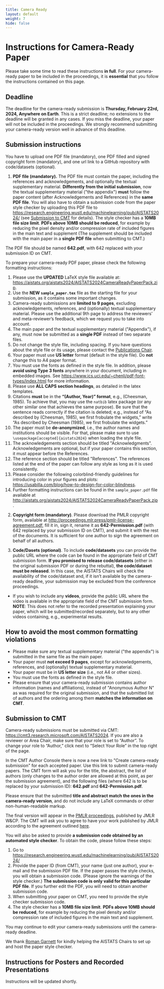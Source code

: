 ```yaml
--- 
title: Camera Ready 
layout: default 
weight: 7 
hide: false
---
```



# Instructions for Camera-Ready Paper


Please take some time to read these instructions **in full**. For your camera-ready paper to be included in the proceedings, it is **essential** that you follow the instructions contained on this page.


## Deadline


The deadline for the camera-ready submission is **Thursday, February 22rd,
2024, Anywhere on Earth**. This is a strict deadline; no extensions to the deadline will be granted in any cases. If you miss the deadline, your paper will not be included in the proceedings. We strongly recommend submitting your camera-ready version well in advance of this deadline.


## Submission instructions


You have to upload one PDF file (mandatory), one PDF filled and signed
copyright form (mandatory), and one url link to a GitHub repository with code/datasets (optional).


1) **PDF file (mandatory).** The PDF file must contain the paper, including the
references and acknowledgements, and optionally the textual supplementary
material. **Differently from the initial submission**, now the textual
supplementary material ("the appendix") **must** follow the paper content (after
Acknowledgements and References) in the **same PDF file**. You will also have to
obtain a submission code from the paper style checker by uploading this PDF
file to 
<https://research.engineering.wustl.edu/machinelearning/pub/AISTATS2024/> 
(see [Submission to CMT](#submission-to-cmt) for details). The style
checker has a **10MB file size limit**. **PDFs above 10MB should be reduced**, for example by reducing the pixel density and/or compression rate of included figures in the main text and supplement (The supplement should be included with the main paper in a **single PDF file** when submitting to CMT.)


The PDF file should be named **642.pdf**, with 642 replaced with your submission ID
on CMT.


To prepare your camera-ready PDF paper, please check the following formatting
instructions:


1. Please use the **UPDATED** LaTeX style file available at:
   <https://aistats.org/aistats2024/AISTATS2024CameraReadyPaperPack.zip>.
2. Use the **NEW `sample_paper.tex`** file as the starting file for your submission,
   as it contains some important changes.
3. Camera-ready submissions are **limited to 9 pages**, excluding acknowledgements,
   references, and (optionally) textual supplementary material. Please use the
   additional 9th page to address the reviewers’ and meta-reviewer’s feedback,
   which we request you to take into account.
4. The main paper and the textual supplementary material ("Appendix"), if any,
   must now be submitted as a **single PDF** instead of two separate files.
5. Do not change the style file, including spacing. If you have questions about
   the style file or its usage, please contact the 
   [Publications Chair](aistats2024@gmail.com).
6. Your paper must use **US letter** format (default in the style file). Do 
   **not** change this to A4 paper format.
7. You must use the fonts as defined in the style file. In addition, please **avoid using Type 3 fonts** anywhere in your document, including in embedded images. See <https://www.ics.uci.edu/~chenli/pdf-font-types/index.html> for more information.
8. Please use **ALL CAPS section headings**, as detailed in the latex templates.
9. Citations **must** be in the **“(Author, Year)” format**, e.g., (Cheesman, 1985). To
   achieve that, you may use the `natbib` latex package (or any other similar one
   that achieves the same purpose). Be sure that the sentence reads correctly
   if the citation is deleted; e.g., instead of “As described by (Cheesman,
   1985), we first frobulate the widgets,” write “As described by Cheesman
   (1985), we first frobulate the widgets.”
10. The paper must be **de-anonymized**, i.e., the author names and institutions
    should be visible. For that, please make sure to use
    `\usepackage[accepted]{aistats2024}` when loading the style file.
11. The acknowledgements section should be titled "Acknowledgments".
    Acknowledgements are optional, but if your paper contains this section, it
    must appear before the References.
12. The reference section should be titled "References". The references listed
    at the end of the paper can follow any style as long as it is used
    consistently.
13. Please consider the following colorblind-friendly guidelines for
    introducing color in your figures and plots:
    <https://usabilla.com/blog/how-to-design-for-color-blindness>.
14. Further formatting instructions can be found in the `sample_paper.pdf` file
    available at
    <http://aistats.org/aistats2024/AISTATS2024CameraReadyPaperPack.zip>.


2) **Copyright form (mandatory)**. Please download the PMLR copyright form,
available at <http://proceedings.mlr.press/pmlr-license-agreement.pdf>, fill it
in, sign it, rename it as **642-Permission.pdf** (with 642 replaced by your
submission ID on CMT), and submit it with the rest of the documents. It is
sufficient for one author to sign the agreement on behalf of all authors.


3) **Code/Dasets (optional)**. To include **code/datasets** you can provide the public 
  URL where the code can be found in
  the appropriate field of CMT submission form.  **If you promised to release
  code/datasets** (either in the original submission PDF or during the rebuttal),
  **the code/dataset must be released**. In this case, the AISTATS Chairs will
  check the availability of the code/dataset and, if it isn’t available by the
  camera-ready deadline, your submission may be excluded from the conference
  proceedings.
* If you wish to include any **videos**, provide the
  public URL where the video is available in the appropriate field of the CMT
  submission form. **NOTE**: This does not refer to the recorded presentation
  explaining your paper, which will be submitted/recorded separately, but to any other videos containing, e.g., experimental results.


## How to avoid the most common formatting violations


* Please make sure any textual supplementary material ("the appendix") is
  submitted in the same file as the main paper.
* Your paper must **not exceed 9 pages**, except for acknowledgements, references,
  and (optionally) textual supplementary material.
* Your paper must be in **US letter size** (i.e., not A4 or other sizes).
* You must use the fonts as defined in the style file.
* Please ensure that your camera-ready submission contains author information
  (names and affiliations), instead of "Anonymous Author N" as was required for
  the original submission, and that the submitted list of authors and the
  ordering among them **matches the information on CMT**.


## Submission to CMT

Camera-ready submissions must be submitted via CMT:
<https://cmt3.research.microsoft.com/AISTATS2024>. If you are also a reviewer or
Area Chair, make sure that your role is set to “Author”. To change your role to
“Author,” click next to “Select Your Role” in the top right of the page.

In the CMT Author Console there is now a new link to "Create camera-ready
submission" for each accepted paper. Use this link to submit camera-ready
papers. The CMT form will ask you for the title, the abstract, the list of
authors (only changes to the author order are allowed at this point, as per the
submission agreement), and the following files (where 642 is to be replaced by
your submission ID): **642.pdf** and **642-Permission.pdf**.

Please ensure that the submitted **title and abstract match the ones in the
camera-ready version**, and do not include any LaTeX commands or other
non-human-readable markup.

The final version will appear in the [PMLR proceedings](https://proceedings.mlr.press/), published by JMLR W&CP. The CMT will ask you to agree to have your work published by JMLR according to the agreement outlined [here](http://proceedings.mlr.press/pmlr-license-agreement.pdf).

You will also be asked to provide **a submission code obtained by an automated
style checker**. To obtain the code, please follow these steps: 

1. Go to
   <https://research.engineering.wustl.edu/machinelearning/pub/AISTATS2024/> 
2. Provide the paper ID (from CMT), your name (just one author), your e-mail
   and the submission PDF file. If the paper passes the style checks, you will
obtain a submission code. (Please ignore the warnings of the style checker.)
**The submission code is only valid for this particular PDF file**. If you
further edit the PDF, you will need to obtain another submission code.  
3. When submitting your paper on CMT,  you need to provide the style checker
   submission code.
4. The style checker has a **10MB file size limit**. **PDFs above 10MB should be reduced**, for example by reducing the pixel density and/or compression rate of included figures in the main text and supplement.

You may continue to edit your camera-ready submissions until the camera-ready
deadline.

We thank [Roman Garnett](https://www.cse.wustl.edu/~garnett/) for kindly
helping the AISTATS Chairs to set up and host the paper style checker. 



## Instructions for Posters and Recorded Presentations

Instructions will be updated shortly.




<!-- ~~~~~~~~~~~~~~~~~~~~~~~~~~~~~~~~~~~~~~~~~~~~~~~~~~~~~~~~~~~~~~~~~~~


## Instructions for Posters

**deadline: March 14th, 2024 AoE** 

To see the full instructions, visit [the wiki](https://wiki.eventhosts.cc/en/reference/posteruploads).

Your paper will be presented in a virtual format on GatherTown and on the live virtual
site. You should prepare **two graphics** for your paper by March 14th AoE (anywhere
on Earth):

- A PNG of your **poster** in landscape format (recommended 16:9 aspect ratio). The
maximum dimensions of a poster are 5120 x 2880 pixels and no more than 10 MB.

- A PNG **thumbnail** (recommended 5:4 aspect ratio) that represents your poster.
Typically this thumbnail is a single figure from your paper (but it could be
anything that represents your paper). The maximum dimensions of thumbnails are
320 x 256 pixels and no more than 5 MB.

The Poster Upload page has an option, *Scale images to fit*, which will scale
your upload so that it fits within the limits (exceptionally large images cannot
be scaled). Using this option will allow images that are larger to be uploaded
and rescaled as they are uploaded.

Use a solid background for your posters and thumbnails as opposed to transparent.
This works better in the virtual poster spaces.

To submit your poster, follow the [submission link](https://virtual.aistats.org/PosterUpload).
If you don't see your paper listed on the page, try logging in using the
**same email address** that you used on CMT.


## Instructions for Recorded Presentations

**deadline: March 14th, 2024 AoE** 

You will also pre-record a video presentation. 

Papers accepted as **Oral will record a 12-minute video** 
and papers accepted as **Poster will record a 5-minutes
video**. SlidesLive will be sending you an email directly from slideslive.com
with further instructions on how to record and upload your video. Please
whitelist `slideslive.com` in your spam filter and coordinate with your
co-authors on recording and uploading your video. The deadline for uploading
this video is March 14th AoE (anywhere on Earth).

 -->

